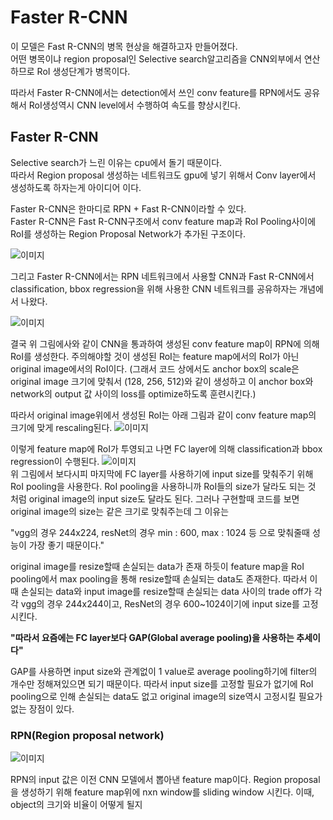 # Faster R-CNN

이 모델은 Fast R-CNN의 병목 현상을 해결하고자 만들어졌다.   
어떤 병목이냐 region proposal인 Selective search알고리즘을 CNN외부에서 연산하므로 RoI 생성단계가
병목이다. 

따라서 Faster R-CNN에서는 detection에서 쓰인 conv feature를 RPN에서도 공유해서
RoI생성역시 CNN level에서 수행하여 속도를 향상시킨다.


## Faster R-CNN

Selective search가 느린 이유는 cpu에서 돌기 때문이다.   
따라서 Region proposal 생성하는 네트워크도 gpu에 넣기 위해서 Conv layer에서 생성하도록 하자는게
아이디어 이다.

Faster R-CNN은 한마디로 RPN + Fast R-CNN이라할 수 있다.   
Faster R-CNN은 Fast R-CNN구조에서 conv feature map과 RoI Pooling사이에 RoI를 생성하는
Region Proposal Network가 추가된 구조이다.

![`이미지`](https://img1.daumcdn.net/thumb/R1280x0/?scode=mtistory2&fname=https%3A%2F%2Fblog.kakaocdn.net%2Fdn%2Fdhq4iV%2FbtqBaAFDl4d%2FIZdxlDX5mkPMdnoKy2f2k0%2Fimg.png)   

그리고 Faster R-CNN에서는 RPN 네트워크에서 사용할 CNN과 Fast R-CNN에서 classification, bbox regression을 위해 사용한 CNN 네트워크를 공유하자는
개념에서 나왔다.

![`이미지`](https://img1.daumcdn.net/thumb/R1280x0/?scode=mtistory2&fname=https%3A%2F%2Fblog.kakaocdn.net%2Fdn%2Fb3fKvm%2FbtqA7qcGUyK%2FRtIY6qVkJ6yerNqBUnV0h1%2Fimg.png)   

결국 위 그림에사와 같이 CNN을 통과하여 생성된 conv feature map이 RPN에 의해 RoI를 생성한다.
주의해야할 것이 생성된 RoI는 feature map에서의 RoI가 아닌 original image에서의 RoI이다.
(그래서 코드 상에서도 anchor box의 scale은 original image 크기에 맞춰서 (128, 256, 512)와 같이 생성하고
이 anchor box와 network의 output 값 사이의 loss를 optimize하도록 훈련시킨다.)

따라서 original image위에서 생성된 RoI는 아래 그림과 같이 conv feature map의 크기에 맞게 rescaling된다.
![`이미지`](https://img1.daumcdn.net/thumb/R1280x0/?scode=mtistory2&fname=https%3A%2F%2Fblog.kakaocdn.net%2Fdn%2FewrNhQ%2FbtqByFOw4xg%2FELJ9xbK9EKR3OJFDL7j6E0%2Fimg.png)   

이렇게 feature map에 RoI가 투영되고 나면 FC layer에 의해 classification과 bbox regression이 수행된다.
![`이미지`](https://img1.daumcdn.net/thumb/R1280x0/?scode=mtistory2&fname=https%3A%2F%2Fblog.kakaocdn.net%2Fdn%2FzJoAZ%2FbtqBBU4w395%2FBMWWphbMKuo4HbzFjIM0T0%2Fimg.png)   
위 그림에서 보다시피 마지막에 FC layer를 사용하기에 input size를 맞춰주기 위해 RoI pooling을 사용한다.
RoI pooling을 사용하니까 RoI들의 size가 달라도 되는 것 처럼 original image의 input size도 달라도 된다.
그러나 구현할때 코드를 보면 original image의 size는 같은 크기로 맞춰주는데 그 이유는

"vgg의 경우 244x224, resNet의 경우 min : 600, max : 1024 등 으로 맞춰줄때 성능이 가장 좋기 때문이다."

original image를 resize할때 손실되는 data가 존재 하듯이
feature map을 RoI pooling에서 max pooling을 통해 resize할때 손실되는 data도 존재한다.
따라서 이때 손실되는 data와 input image를 resize할때 손실되는 data 사이의 trade off가 각각 
vgg의 경우 244x244이고, ResNet의 경우 600~1024이기에 input size를 고정시킨다.

**"따라서 요즘에는 FC layer보다 GAP(Global average pooling)을 사용하는 추세이다"**

GAP를 사용하면 input size와 관계없이 1 value로 average pooling하기에 filter의 개수만 정해져있으면 되기 때문이다.
따라서 input size를 고정할 필요가 없기에 RoI pooling으로 인해 손실되는 data도 없고 original image의 size역시 
고정시킬 필요가 없는 장점이 있다.

### RPN(Region proposal network)

![`이미지`](https://img1.daumcdn.net/thumb/R1280x0/?scode=mtistory2&fname=https%3A%2F%2Fblog.kakaocdn.net%2Fdn%2FcBZOij%2FbtqBgEtQ5CC%2Fsi04v7TSFdRndJyckCsxwK%2Fimg.png)   

RPN의 input 값은 이전 CNN 모델에서 뽑아낸 feature map이다.
Region proposal을 생성하기 위해 feature map위에 nxn window를 sliding window 시킨다.
이때, object의 크기와 비율이 어떻게 될지